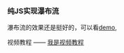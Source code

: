 ### 纯JS实现瀑布流

瀑布流的效果还是挺好的，可以看[demo](https://littlezong.github.io/waterFall),

视频教程 —— [我是视频教程](http://www.imooc.com/learn/101)
